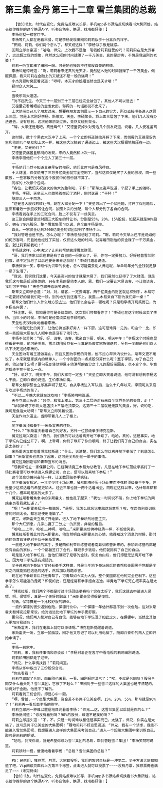 # 第三集 金丹 第三十二章 雪兰集团的总裁
        【告知书友，时代在变化，免费站点难以长存，手机app多书源站点切换看书大势所趋，站长给你推荐的这个换源APP，听书音色多、换源、找书都好使！】
       李杨别墅一楼客厅中。
       李杨等几人都在用着早餐，可是李杨发现田刚和莉莉似乎十分高兴的样子。
       “田刚、莉莉，你们两个怎么了，都笑成这样？”李杨似乎很是疑惑。
       田刚立即自豪道：“哈哈，师兄，上次我不是给一笔钱给莉莉经营的吗？莉莉实在是太厉害了，远远超过我的想象，竟然这么短的时间就赚了一千万美金，真的是厉害，不愧是我田刚的老婆！”
       莉莉一听立即横了田刚一眼。可是她也掩饰不住那股自豪的神情。
       李杨却是惊讶道：“啊，莉莉看来还真的是天才，竟然这么短的时间就赚了一千万美金，佩服佩服，看来莉莉在金融上的天赋还不是一般的强啊！”
       小杰克顿时臭屁着说道：“哼哼，本天才的姐姐当然也是天才喽！”
       顿时众人大笑……
       ……
       当晚乐凯大酒店。
       “对不起先生，今天三十一层到三十三层已经完全被包了，其他人不可以进去！”
       艾德里安看着眼前的金发女郎，郁闷的一句话都说不出来了。
       上次他带自己几个朋友过来，想要在朋友面前展示一下自己的实力，所以直接准备进入这顶上三层，可是上次刚好李杨、斯蒂文、天垒、李硕聚会，将上面三层包了下来，他们几人没有办法进去，没有想到，这次他带朋友过来，竟然又碰到聚会。
       “嗨，大家还是走吧，真是晦气！”艾德里安掉头对旁边几个朋友说道，说着，几人便准备离开。
       这时候，数十个黑衣大汉冲了上来，一个个立即将道路给开辟了下来，而倒霉的艾德里安先生和他的几个朋友和上次一样，被这些大汉挤到了通道边上，被这些大汉狠狠地挤压在一边。
       “老天，又是他们？”
       艾德里安痛苦且郁闷的发现，来的人竟然和上次一样。
       李杨李硕他们一个个走入了第三十一层。
       ……
       李杨他们当然不知道艾德里安的郁闷，他们此时可是春风得意。
       十大财团，仅仅使用了三万多亿美金就完全控制了，当然这仅仅是买了大量的股权，而一些散股，一些零散的分散在各个股民中的股份就不算了。
       同样的上次那个包间。
       “各位，让我们庆祝这次的伟大的胜利吧，干杯！”斯蒂文高声说道，举起了手上的酒杯。
       李杨、李硕、天垒三人也微笑着举起了酒杯，同时说道：“干杯！”
       随即三人一干而净。
       “这是各大股权的转让书，现在大家分配一下！”天垒取出了一个保险箱，打开了保险箱后，里面有着数十张股权转让合同，按照上次的分配，每个人都分到了各自的合同。
       李杨看到在手上的三张合同，脸上不仅有了一丝笑意。
       这三张合同是雪兰财团三大股东的转让书，分别是55%，20%，15%股份，加起来就是90%股份，拥有了90%股份，整个雪兰集团可以说，完全由李杨掌控。
       自此，一家资金达到2000亿美金的财团就到了李杨手上。
       “我对管理也是不熟，怎么办呢？”李杨忽然想起了莉莉。“啊，莉莉今天早上还不是说如何如何厉害吗，而且她也经过了实验，仅仅这么短的时间，就靠着田刚给的资金赚了一千万美金，恩，就让莉莉帮我吧！”
       李杨就这样，心中决定了让莉莉帮他管理雪兰财团。
       “哥，我们李家以后也算是有了自己的一份家业了，哥，你可一定要努力，好好经营雪兰财团哦，说不定我老了以后还要哥来养活我呢！”李硕打趣着说道。
       李杨微微一笑，李硕作为洪帮的长老，怎么可能需要别人养活呢、单单每年分的金钱就足够一辈子生活了。
       “我说，其实我们这里，今天最高兴的估计就是木易了，我们虽然也获得了了大财团，但是我们这可都是帮派集体的，只有木易的是他本人的，恩，我们一定要让木易请客，不让他请客，我们可不平衡！”天垒立即开着玩笑说道。
       斯蒂文立即参合道：“对，对，请客，一定要请客，两千亿美金的财团就这样到手，木易可一定要好好的请我们吃一顿，别的地方我还看不上，我要……木易亲自下厨为我们弄一桌！”
       斯蒂文他们什么人什么地方没去过，他们怎么会在乎一顿吃呢？只是和李杨开玩笑而已，为李杨高兴罢了。
       “好注意，哥，我知道你可是会烧菜的，这次我们可都看你了！”李硕也在这个时候出卖了李杨。当年小的时候，李杨可是经常烧菜给李硕吃的。
       天垒也虎视眈眈地看着李杨。
       一个冷酷无比的男子，让他仿佛当家好男人一样下厨，这可是难得一见的。和这个一比，即使一些超级大厨在几人眼中也是没有了吸引力。
       李杨不仅苦笑：“好，好，请客，请客，我亲自下厨，明天，明天中午！”李杨这个时候也显得很是干脆，他可是明白，雪兰财团虽然有一半算是斯蒂文家族赠送的，另外一半却是他们四人私下决定送给李杨的。
       天垒因为有着王通做靠山，而且又因为李杨的背景，他不担心帮派内说什么，斯蒂文更不用说了，本来就是家族内的继承人，一个小财团的一点点股份算什么呢？至于李硕，为了自己兄弟，他还怕什么呢？更何况即使他将属于他洪帮的百分之十几的股份带回去，也不算个事。毕竟洪帮还不在乎那么一点。
       “好，说好了，明天中午，我们大家可一定去！”天垒立即大笑着说道，他可没有想到李杨这么干脆，立即兴奋的说道，生怕李杨后悔。
       斯蒂文和李硕也立即高声喊了起来，自从李杨进入军队后，这么十几年以来，李硕可从来没有吃过李杨烧的菜了。
       “不过……今晚大家就在这吃吧！”李杨笑呵呵说道。
       天垒立即点头道：“各位，和我上楼上，第三十二层绝对有来自全世界各地的美食，走！”
       “早就听说了乐凯大酒店顶上三层绝顶享受，这第三十二层就是无数的美食，好，说的吃，我可是食指大动啊！”斯蒂文立即笑着说道。
       天垒作为东道主，当即带着几人上了楼上。
       ……
       地下拳坛顶级拳手——米斯霍夫的住处。
       “什么？”米斯霍夫看着自己的好友，另外一位顶级拳手博克拉斯。
       博克拉斯兴奋道：“真的，我们真的可以活着离开地下拳坛了，哈哈，真的，这是事实，地下拳坛内已经公开了，啊，上帝啊，你终于睁开了你的眼睛，终于让我们有了自己的自由，实在是太美妙了！”
       米斯霍夫立即拉着博克拉斯道：“什么，说清楚，我们怎么可以离开地下拳坛了？到底怎么回事？”米斯霍夫也焦急了起来，这可是关系到他一辈子的事情。
       博克拉斯刚刚得知青帮宣布的消息。
       “现我帮成立一家保镖公司，已经聘请魔王木易为总教官，凡是在地下拳坛顶级拳赛打了十场比赛者便可以申请进入保镖公司，自此，便可以脱离地下拳坛！”
       这个消息仿佛兴奋剂一样，让无数顶级拳手疯狂。
       地下拳坛有规定，一年至少打十场比赛，虽然能够经历十场比赛而不死的顶级拳手不多，但是至少这样活着的希望更加大。过去三年也就一两个活着出去，而现在这样以来，估计每年都有十几个，概率可是高的太多了。
       博克拉斯看着焦急中的米斯霍夫，他也乱了起来：“我也一时间说不清，你上地下拳坛的网站主页看看就知道了。”
       “啊！”米斯霍夫猛地一拍脑袋，“是啊，我怎么就忘记电脑这玩意呢？唉，在西伯利亚训练营的时间太长，都忘记使用电脑了。”
       说完，米斯霍夫立即打开电脑，进入了地下拳坛的秘密主页。
       那个大红消息，几乎占据了三分之一的页面，非常的醒目。
       “哈哈……上帝，哈哈……神啊，哈哈……”米斯霍夫仿佛神经质一样，不断傻笑着。
       博克拉斯看着此时的米斯霍夫，他当然明白米斯霍夫的心情，他得知这个消息的时候，那时他的惊喜疯狂绝对不低于米斯霍夫。
       一般进入地下拳坛的高手，多是西伯利亚训练营或者南非训练营出来的，参加训练营的都是没有自由的家伙，一个个都被签订了合约，赚取多少钱后，他们就拥有了自己的自由。
       可是进入地下拳坛后，当他们赚取了足够的金钱，恢复自由后，他们却是无法离开地下拳坛，因为地下拳坛是有规矩的。
       至于逃离地下拳坛？曾经有拳手这样做，可是当年地下拳坛背后的青帮和美国黑手党却是半天之内就能抓住逃逸的选手，然后加以残酷杀害。
       现在地下拳坛背后只是青帮了，可青帮如今实力大强，整个美国都在他的完全控制下。这些拳手怎么可能逃的走呢？即使如此，还是经常有拳手擅自逃逸，毕竟地下拳坛死亡概率实在是太高了。
       “博克拉斯，我们两个不都是打过十场顶级拳赛吗？实在太好了，我们这就去申请进入保镖。啊，保镖啊，真是一个美好的职业！”米斯霍夫显得很是憧憬。
       的确，保镖算是一个比较舒服的职业。
       一般作保镖的很少遇到危险，保镖行业中，一个保镖一年估计都遇不到一次危险。这对米斯霍夫和博克拉斯来说，绝对远远比地下拳坛的拳手更舒服。
       更何况，他们两人都对自己有自信，能够在地下拳坛混了如此之久，在保镖中，当然比其他人更加容易适应；
       “米斯霍夫，我们在电脑上就可以申请啊。”博克拉斯提醒着说道。
       米斯霍夫一听，立即一拍脑袋，刚才他又忘记了可以利用电脑了，随即兴奋中的两人立即开始申请了。
       ……
       李杨一到家中。
       “莉莉，来，我有件事情和你谈谈！”李杨对着正在客厅中看电视的莉莉田刚说道。
       莉莉和田刚都走了过来。
       “师兄，什么事情找我？”莉莉问道。
       李杨从怀中取出了三份股份合同。
       “你先看看！”
       莉莉立即取了合同，而田刚也来看，一看，田刚顿时泄气了：“唉，不就是合同吗？股份合同又什么看头呢？雪兰集团，它很了不起么？”田刚对于一些雪兰这样的大集团也是不清楚的。毕竟对于金融，他是不了解的。
       莉莉看到三份合同，却是心中一颤。
       “啊，雪兰，一个巨型大集团，资金差不多两千亿美金啊，15%，20%，55%，那可就是90%了！”莉莉再一看后面李杨的签字。
       莉莉立即用一种难以置信地目光看着李杨：“师兄……这，这雪兰集团以后就是你的么？”
       李杨反问道：“你没有看到吗？90%的股份，难道不是我的吗？”
       莉莉立即摇头道：“不，不，只是一时间难以相信是事实而已，太强了，师兄，你实在是太强了，这可是两千亿美金的大集团啊！”蓦地莉莉不好意思说道，“师兄，我有一个请求，我能不能进入雪兰集团呢，我想要进入这样的大集团来考验自己。”进入一个超级大集团中来训练自己，那可是莉莉的期望。
       “哈哈，我找你谈，就是希望你成为雪兰集团的总裁，帮我管理雪兰集团！”李杨笑呵呵说道。
       莉莉顿时一愣，傻傻地看着李杨：“总裁？雪兰集团的总裁？”
       ————————————
       PS：兄弟们，推荐票，月票，大家都投啊，我们的暂时目标是——冲第二。至于方法大家都知道了吧，Vip阅读页面右上方第三个标签，点击进入就可以投票了~~~~没有月票，推荐票俺也满足了~~~（未完待续）
       【告知书友，时代在变化，免费站点难以长存，手机app多书源站点切换看书大势所趋，站长给你推荐的这个换源APP，听书音色多、换源、找书都好使！】